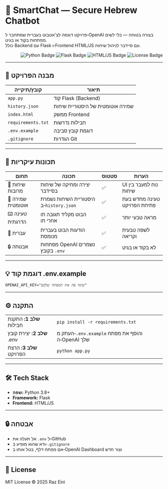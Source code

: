   <h1>🤖 SmartChat — Secure Hebrew Chatbot</h1>

  <p>
    פרויקט דוגמה לצ'אטבוט בעברית שמתחבר ל‑OpenAI בצורה בטוחה — בלי לשים מפתחות בקוד או בגיט.<br>
    כולל Backend עם Flask ו‑Frontend HTML/JS עם סיידבר לניהול שיחות.
  </p>

  <p align="right">
    <img src="https://img.shields.io/badge/Python-3.8%2B-blue" alt="Python Badge">
    <img src="https://img.shields.io/badge/Flask-Backend-lightgrey" alt="Flask Badge">
    <img src="https://img.shields.io/badge/HTML%2FJS-Frontend-yellow" alt="HTML/JS Badge">
    <img src="https://img.shields.io/badge/License-MIT-blue" alt="License Badge">
  </p>

  <hr>

  <h2>📁 מבנה הפרויקט</h2>

  <table>
    <thead>
      <tr>
        <th>קובץ/תיקייה</th>
        <th>תיאור</th>
      </tr>
    </thead>
    <tbody>
      <tr>
        <td><code>app.py</code></td>
        <td>קוד Flask (Backend)</td>
      </tr>
      <tr>
        <td><code>history.json</code></td>
        <td>שמירה אוטומטית של היסטוריית שיחות</td>
      </tr>
      <tr>
        <td><code>index.html</code></td>
        <td>ממשק Frontend</td>
      </tr>
      <tr>
        <td><code>requirements.txt</code></td>
        <td>חבילות נדרשות</td>
      </tr>
      <tr>
        <td><code>.env.example</code></td>
        <td>דוגמת קובץ סביבה</td>
      </tr>
      <tr>
        <td><code>.gitignore</code></td>
        <td>הגדרות Git</td>
      </tr>
    </tbody>
  </table>

  <hr>

  <h2>📝 תכונות עיקריות</h2>

  <table>
    <thead>
      <tr>
        <th>תחום</th>
        <th>תכונה</th>
        <th>סטטוס</th>
        <th>הערות</th>
      </tr>
    </thead>
    <tbody>
      <tr>
        <td>💬 שיחות מרובות</td>
        <td>יצירה ומחיקה של שיחות בסיידבר</td>
        <td>✅</td>
        <td>UI נוח למעבר בין שיחות</td>
      </tr>
      <tr>
        <td>💾 שמירה אוטומטית</td>
        <td>היסטוריית השיחות נשמרת ב‑<code>history.json</code></td>
        <td>✅</td>
        <td>טעינה מחדש בעת פתיחת הפרויקט</td>
      </tr>
      <tr>
        <td>⌨️ טעינה הדרגתית</td>
        <td>הבוט מקליד תגובה תו אחרי תו</td>
        <td>✅</td>
        <td>מראה טבעי יותר</td>
      </tr>
      <tr>
        <td>📝 עברית</td>
        <td>הודעות הבוט בעברית מנומסת</td>
        <td>✅</td>
        <td>לשפה טבעית וקריאה</td>
      </tr>
      <tr>
        <td>🔒 אבטחה</td>
        <td>מפתחות OpenAI נשמרים בקובץ <code>.env</code></td>
        <td>✅</td>
        <td>לא בקוד או בגיט</td>
      </tr>
    </tbody>
  </table>

  <hr>

  <h2>💡 דוגמת קוד .env.example </h2>
  <pre><code>OPENAI_API_KEY="שימו פה את המפתח שלכם"</code></pre>

  <hr>

  <h2>⚙️ התקנה</h2>

  <table>
    <tr>
      <td><strong>שלב 1:</strong> התקנת חבילות</td>
      <td><code>pip install -r requirements.txt</code></td>
    </tr>
    <tr>
      <td><strong>שלב 2:</strong> יצירת קובץ .env</td>
      <td>העתק מ‑<code>.env.example</code> והוסף את מפתח ה‑OpenAI שלך</td>
    </tr>
    <tr>
      <td><strong>שלב 3:</strong> הרצת הפרויקט</td>
      <td><code>python app.py</code></td>
    </tr>
  </table>

  <hr>

  <h2>🛠️ Tech Stack</h2>
  <ul>
    <li><strong>שפה:</strong> Python 3.8+</li>
    <li><strong>Framework:</strong> Flask</li>
    <li><strong>Frontend:</strong> HTML/JS</li>
  </ul>

  <hr>

  <h2>🔒 אבטחה</h2>
  <ul>
    <li>אל תעלה את <code>.env</code> ל‑GitHub</li>
    <li>ודא שהוא מופיע ב‑<code>.gitignore</code></li>
    <li>אם מפתח דלף, בטל אותו ב‑OpenAI Dashboard וצור חדש</li>
  </ul>

  <hr>

  <h2>📄 License</h2>
  <p>MIT License © 2025 Raz Eini</p>

